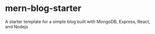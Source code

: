 # mern-blog-starter
A starter template for a simple blog built with MongoDB, Express, React, and Nodejs
